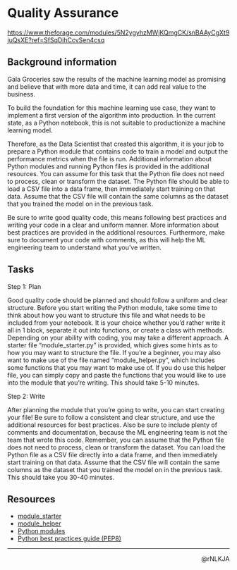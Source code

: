 # Quality Assurance

<https://www.theforage.com/modules/5N2ygyhzMWjKQmgCK/snBAAyCgXt9juQsXE?ref=SfSqDihCcvSen4csq>

## Background information

Gala Groceries saw the results of the machine learning model as promising and believe that with more data and time, it can add real value to the business.

To build the foundation for this machine learning use case, they want to implement a first version of the algorithm into production. In the current state, as a Python notebook, this is not suitable to productionize a machine learning model.

Therefore, as the Data Scientist that created this algorithm, it is your job to prepare a Python module that contains code to train a model and output the performance metrics when the file is run. Additional information about Python modules and running Python files is provided in the additional resources. You can assume for this task that the Python file does not need to process, clean or transform the dataset. The Python file should be able to load a CSV file into a data frame, then immediately start training on that data. Assume that the CSV file will contain the same columns as the dataset that you trained the model on in the previous task.

Be sure to write good quality code, this means following best practices and writing your code in a clear and uniform manner. More information about best practices are provided in the additional resources. Furthermore, make sure to document your code with comments, as this will help the ML engineering team to understand what you’ve written.

## Tasks

Step 1: Plan

Good quality code should be planned and should follow a uniform and clear structure. Before you start writing the Python module, take some time to think about how you want to structure this file and what needs to be included from your notebook. It is your choice whether you’d rather write it all in 1 block, separate it out into functions, or create a class with methods. Depending on your ability with coding, you may take a different approach. A starter file “module_starter.py” is provided, which gives some hints as to how you may want to structure the file. If you’re a beginner, you may also want to make use of the file named “module_helper.py”, which includes some functions that you may want to make use of. If you do use this helper file, you can simply copy and paste the functions that you would like to use into the module that you’re writing. This should take 5-10 minutes.

Step 2: Write

After planning the module that you’re going to write, you can start creating your file! Be sure to follow a consistent and clear structure, and use the additional resources for best practices. Also be sure to include plenty of comments and documentation, because the ML engineering team is not the team that wrote this code. Remember, you can assume that the Python file does not need to process, clean or transform the dataset. You can load the Python file as a CSV file directly into a data frame, and then immediately start training on that data. Assume that the CSV file will contain the same columns as the dataset that you trained the model on in the previous task. This should take you 30-40 minutes.

## Resources

- [module_starter](https://cdn.theforage.com/vinternships/companyassets/e6nrxEAa6MHFh3Jmw/DCGoJxzfdJHirTYGe/1652217970612/module_starter.py)
- [module_helper](https://cdn.theforage.com/vinternships/companyassets/e6nrxEAa6MHFh3Jmw/DCGoJxzfdJHirTYGe/1652218007241/module_helper.py)
- [Python modules](https://www.analyticsvidhya.com/blog/2021/07/working-with-modules-in-python-must-known-fundamentals-for-data-scientists/#:~:text=In%20Python%2C%20Modules%20are%20simply,to%20include%20in%20your%20application)
- [Python best practices guide (PEP8)](https://peps.python.org/pep-0008/)

---

<p align=right>@rNLKJA</p>
